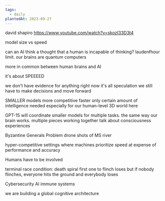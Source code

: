 ```yaml
---
tags:
  - daily
plantedAt: 2023-09-27
---
```

david shapiro
https://www.youtube.com/watch?v=skozI33D3t4

model size vs speed

can an AI think a thought that a human is incapable of thinking?
	laudenfhour limit.
	our brains are quantum computers

more in common between human brains and AI

it's about SPEEEED


we don't have evidence for anything right now
it's all speculation
we still have to make decisions and move forward

SMALLER models more competitive
	faster
	only certain amount of intelligence needed
		especially for our human-level 3D world here

GPT-15 will coordinate smaller models for multiple tasks.
	the same way our brain works. multiple pieces working together
	talk about consciousness experiences

Byzantine Generals Problem
	drone shots of MS river

hyper-competitive settings where machines prioritize speed at expense of performance and accuracy

Humans have to be involved

terminal race condition: death spiral
	first one to flinch loses
	but if nobody flinches, everyone hits the ground and everybody loses

Cybersecurity
	AI immune systems

we are building a global cognitive architecture

